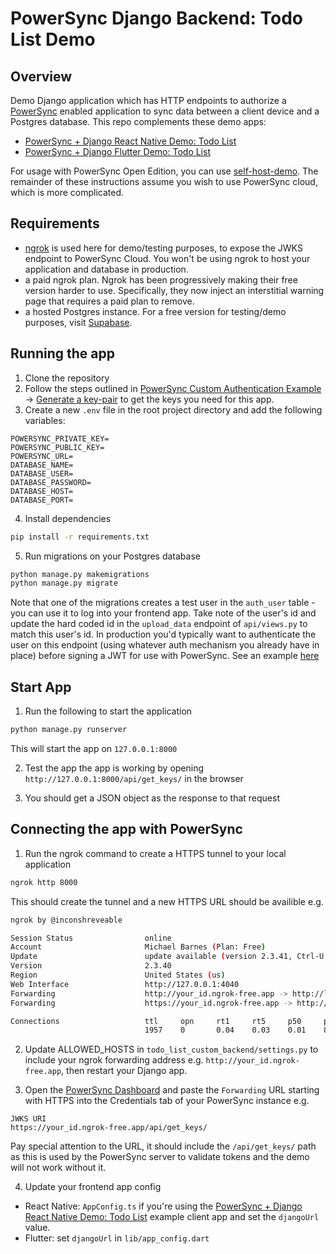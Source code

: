 # PowerSync Django Backend: Todo List Demo

## Overview

Demo Django application which has HTTP endpoints to authorize a [PowerSync](https://www.powersync.com/) enabled application to sync data between a client device and a Postgres database.
This repo complements these demo apps:
* [PowerSync + Django React Native Demo: Todo List](https://github.com/powersync-ja/powersync-js/tree/main/demos/django-react-native-todolist)
* [PowerSync + Django Flutter Demo: Todo List](https://github.com/powersync-ja/powersync-js/tree/main/demos/django-todolist)

For usage with PowerSync Open Edition, you can use [self-host-demo](https://github.com/powersync-ja/self-host-demo).
The remainder of these instructions assume you wish to use PowerSync cloud, which is more complicated.

## Requirements

* [ngrok](https://ngrok.com/) is used here for demo/testing purposes, to expose the JWKS endpoint to PowerSync Cloud. You won't be using ngrok to host your application and database in production.
* a paid ngrok plan. Ngrok has been progressively making their free version harder to use. Specifically, they now inject an interstitial warning page that requires a paid plan to remove.
* a hosted Postgres instance. For a free version for testing/demo purposes, visit [Supabase](https://supabase.com/).

## Running the app

1. Clone the repository
2. Follow the steps outlined in [PowerSync Custom Authentication Example](https://github.com/journeyapps/powersync-jwks-example) → [Generate a key-pair](https://github.com/journeyapps/powersync-jwks-example#1-generate-a-key-pair) to get the keys you need for this app.
3. Create a new `.env` file in the root project directory and add the following variables:

```
POWERSYNC_PRIVATE_KEY=
POWERSYNC_PUBLIC_KEY=
POWERSYNC_URL=
DATABASE_NAME=
DATABASE_USER=
DATABASE_PASSWORD=
DATABASE_HOST=
DATABASE_PORT=
```

4. Install dependencies

```sh
pip install -r requirements.txt
```

5. Run migrations on your Postgres database

```sh
python manage.py makemigrations
python manage.py migrate
```

Note that one of the migrations creates a test user in the `auth_user` table - you can use it to log into your frontend app. Take note of the user's id and update the hard coded id in the `upload_data` endpoint of `api/views.py` to match this user's id. In production you'd typically want to authenticate the user on this endpoint (using whatever auth mechanism you already have in place) before signing a JWT for use with PowerSync. See an example [here](https://github.com/powersync-ja/powersync-jwks-example/blob/151adf17611bef8a60d9e6cc490827adc4612da9/supabase/functions/powersync-auth/index.ts#L22)


## Start App

1. Run the following to start the application

```sh
python manage.py runserver
```

This will start the app on `127.0.0.1:8000`

2. Test the app the app is working by opening `http://127.0.0.1:8000/api/get_keys/` in the browser

3. You should get a JSON object as the response to that request

## Connecting the app with PowerSync

1. Run the ngrok command to create a HTTPS tunnel to your local application

```sh
ngrok http 8000
```

This should create the tunnel and a new HTTPS URL should be availible e.g.

```sh
ngrok by @inconshreveable                                                                                                                  (Ctrl+C to quit)

Session Status                online
Account                       Michael Barnes (Plan: Free)
Update                        update available (version 2.3.41, Ctrl-U to update)
Version                       2.3.40
Region                        United States (us)
Web Interface                 http://127.0.0.1:4040
Forwarding                    http://your_id.ngrok-free.app -> http://localhost:8000
Forwarding                    https://your_id.ngrok-free.app -> http://localhost:8000

Connections                   ttl     opn     rt1     rt5     p50     p90
                              1957    0       0.04    0.03    0.01    89.93
```

2. Update ALLOWED_HOSTS in `todo_list_custom_backend/settings.py` to include your ngrok forwarding address e.g. `http://your_id.ngrok-free.app`, then restart your Django app.

3. Open the [PowerSync Dashboard](https://powersync.journeyapps.com/) and paste the `Forwarding` URL starting with HTTPS into the Credentials tab of your PowerSync instance e.g.

```
JWKS URI
https://your_id.ngrok-free.app/api/get_keys/
```

Pay special attention to the URL, it should include the `/api/get_keys/` path as this is used by the PowerSync server to validate tokens and the demo will not work without it.

4. Update your frontend app config
- React Native: `AppConfig.ts` if you're using the [PowerSync + Django React Native Demo: Todo List](https://github.com/powersync-ja/powersync-js/tree/main/demos/django-react-native-todolist) example client app and set the `djangoUrl` value.
- Flutter: set `djangoUrl` in `lib/app_config.dart`

